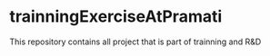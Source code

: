 # trainningExerciseAtPramati
This repository contains all project that is part of trainning and R&amp;D
